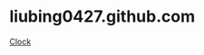 liubing0427.github.com
======================
[Clock](http://liubing0427.github.com/test/Clock.htm)
